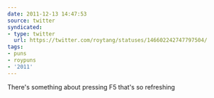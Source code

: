 ```yaml
---
date: 2011-12-13 14:47:53
source: twitter
syndicated:
- type: twitter
  url: https://twitter.com/roytang/statuses/146602242747797504/
tags:
- puns
- roypuns
- '2011'
---
```


There's something about pressing F5 that's so refreshing